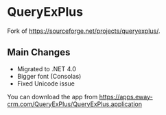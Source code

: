 # QueryExPlus

Fork of https://sourceforge.net/projects/queryexplus/.

## Main Changes
* Migrated to .NET 4.0
* Bigger font (Consolas)
* Fixed Unicode issue

You can download the app from <https://apps.eway-crm.com/QueryExPlus/QueryExPlus.application>